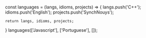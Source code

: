 const languages = (langs, idioms, projects) => {
    langs.push('C++');
    idioms.push('English');
    projects.push('SynchNouys');

    return langs, idioms, projects;
}
languages(['Javascript'], ['Portuguese'], []);
